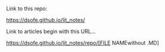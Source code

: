 
Link to this repo:

https://dsofe.github.io/lit_notes/

Link to articles begin with this URL...

https://dsofe.github.io/lit_notes/repo/[FILE NAMEwithout .MD]
